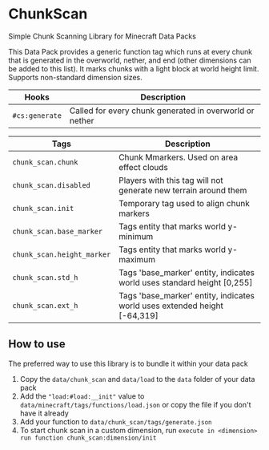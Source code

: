 # ChunkScan
Simple Chunk Scanning Library for Minecraft Data Packs

This Data Pack provides a generic function tag which runs at every chunk that is generated in the overworld, nether, and end (other dimensions can be added to this list). It marks chunks with a light block at world height limit. Supports non-standard dimension sizes.

|Hooks|Description|
|---|---|
|`#cs:generate`|Called for every chunk generated in overworld or nether|

|Tags|Description|
|---|---|
|`chunk_scan.chunk`|Chunk Mmarkers. Used on area effect clouds|
|`chunk_scan.disabled`|Players with this tag will not generate new terrain around them|
|`chunk_scan.init`|Temporary tag used to align chunk markers|
|`chunk_scan.base_marker`|Tags entity that marks world y-minimum|
|`chunk_scan.height_marker`|Tags entity that marks world y-maximum|
|`chunk_scan.std_h`|Tags 'base_marker' entity, indicates world uses standard height [0,255]|
|`chunk_scan.ext_h`|Tags 'base_marker' entity, indicates world uses extended height [-64,319]|

## How to use
The preferred way to use this library is to bundle it within your data pack
1. Copy the `data/chunk_scan` and `data/load` to the `data` folder of your data pack
2. Add the `"load:#load:__init"` value to `data/minecraft/tags/functions/load.json` or copy the file if you don't have it already
3. Add your function to `data/chunk_scan/tags/generate.json`
4. To start chunk scan in a custom dimension, run `execute in <dimension> run function chunk_scan:dimension/init`

